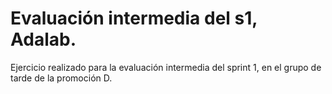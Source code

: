 # Evaluación intermedia del s1, Adalab.

Ejercicio realizado para la evaluación intermedia del sprint 1, en el grupo de tarde de la promoción D.
